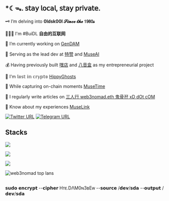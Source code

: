 ## *☾ᯓ. 𝗌𝗍𝖺𝗒 𝗅𝗈𝖼𝖺𝗅, 𝗌𝗍𝖺𝗒 𝗉𝗋𝗂𝗏𝖺𝗍𝖾.

🗝️ I’m delving into **0ldsk00l 𝓢𝓲𝓷𝓬𝓮 𝓽𝓱𝓮 𝟣𝟫𝟪𝟢𝓼**

👨🏻‍💻 I'm #BuiDL **自由的互联网**</p>

🍳 I’m currently working on [GenDAM](https://gendam.ai)

🦾 Serving as the lead dev at [特赞](https://tezign.com) and [MuseAI](https://app.museai.cc)  

💰 Having previously built [嘿店](https://www.heidianer.com) and [八音盒](https://www.wedfairy.com) as my entrepreneurial project

👻 I'm 𝕝𝕠𝕤𝕥 𝕚𝕟 𝕔𝕣𝕪𝕡𝕥𝕠 [HippyGhosts](https://hippyghosts.io)

🔮 While capturing on-chain moments [MuseTime](https://musetime.xyz)

📝 I regularly write articles on [三人行 web3nomad.eth 鬼骨孖 xD dOt cOM](https://blog.web3nomad.com)

📄 Know about my experiences [MuseLink](https://muselink.cc/web3nomad)

[![Twitter URL](https://img.shields.io/twitter/follow/web3nomad?logo=twitter)](https://twitter.com/web3nomad) [![Telegram URL](https://img.shields.io/twitter/url?url=https%3A%2F%2Ft.me%2F%2BV3c6NnpM2n8wNWRl&logo=telegram&label=%E6%97%A0%E5%90%8D%E5%BC%80%E5%8F%91%E5%B0%8F%E7%BE%A4%20noname.git)](https://t.me/+V3c6NnpM2n8wNWRl)

## Stacks

<p align="left">
  <a href="https://skillicons.dev">
    <img src="https://skillicons.dev/icons?i=solidity,rust,py,ts" />
  </a>
</p>
<p align="left">
  <a href="https://skillicons.dev">
    <img src="https://skillicons.dev/icons?i=tauri,prisma,react,tailwind" />
  </a>
</p>
<p align="left">
  <a href="https://skillicons.dev">
    <img src="https://skillicons.dev/icons?i=git,kubernetes,docker,sublime" />
  </a>
</p>

![web3nomad top lans](https://github-readme-stats.vercel.app/api/top-langs?username=web3nomad&show_icons=true&locale=en&layout=compact)

##

𝘀𝘂𝗱𝗼 𝗲𝗻𝗰𝗿𝘆𝗽𝘁 --𝗰𝗶𝗽𝗵𝗲𝗿 Hᴛᴇ.DΛM0ɴ3ʙEᴡ --𝘀𝗼𝘂𝗿𝗰𝗲 /𝗱𝗲𝘃/𝘀𝗱𝗮 --𝗼𝘂𝘁𝗽𝘂𝘁 /𝗱𝗲𝘃/𝘀𝗱𝗮


<!--
**web3nomad/web3nomad** is a ✨ _special_ ✨ repository because its `README.md` (this file) appears on your GitHub profile.

Here are some ideas to get you started:

- 🔭 I’m currently working on ...
- 🌱 I’m currently learning ...
- 👯 I’m looking to collaborate on ...
- 🤔 I’m looking for help with ...
- 💬 Ask me about ...
- 📫 How to reach me: ...
- 😄 Pronouns: ...
- ⚡ Fun fact: ...
-->
